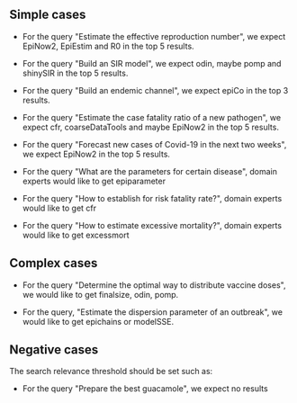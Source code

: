 ## Simple cases

- For the query "Estimate the effective reproduction number", we expect EpiNow2,
EpiEstim and R0 in the top 5 results.

- For the query "Build an SIR model", we expect odin, maybe pomp and shinySIR in
the top 5 results.

- For the query "Build an endemic channel", we expect epiCo in the top 3 results.

- For the query "Estimate the case fatality ratio of a new pathogen", we expect
cfr, coarseDataTools and maybe EpiNow2 in the top 5 results.

- For the query "Forecast new cases of Covid-19 in the next two weeks", we
expect EpiNow2 in the top 5 results.

- For the query "What are the parameters for certain disease", domain experts would like to get epiparameter

- For the query "How to establish for risk fatality rate?", domain experts would like to get cfr

- For the query "How to estimate excessive mortality?", domain experts would like to get excessmort

## Complex cases

- For the query "Determine the optimal way to distribute vaccine doses", we
would like to get finalsize, odin, pomp.

- For the query, "Estimate the dispersion parameter of an outbreak", we would
like to get epichains or modelSSE.

## Negative cases

The search relevance threshold should be set such as:

- For the query "Prepare the best guacamole", we expect no results

